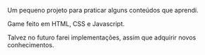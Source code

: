 Um pequeno projeto para praticar alguns conteúdos que aprendi.

Game feito em HTML, CSS e Javascript.

Talvez no futuro farei implementações, assim que adquirir novos conhecimentos.
